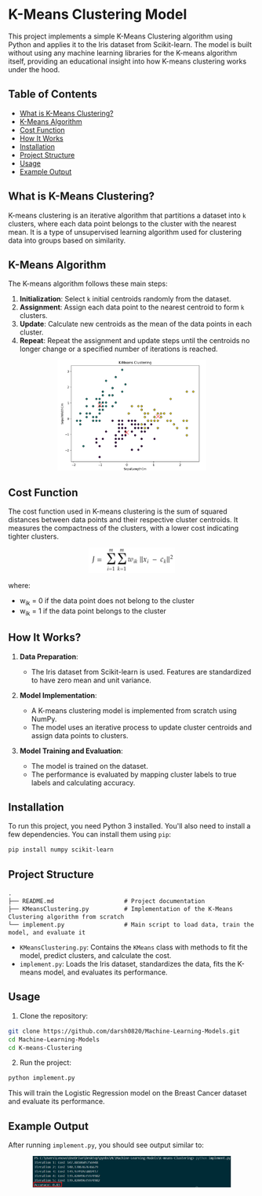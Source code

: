 # **K-Means Clustering Model**

This project implements a simple K-Means Clustering algorithm using Python and applies it to the Iris dataset from Scikit-learn. The model is built without using any machine learning libraries for the K-means algorithm itself, providing an educational insight into how K-means clustering works under the hood.

## **Table of Contents**
- [What is K-Means Clustering?](#what-is-k-means-clustering)
- [K-Means Algorithm](#k-means-algorithm)
- [Cost Function](#cost-function)
- [How It Works](#how-it-works)
- [Installation](#installation)
- [Project Structure](#project-structure)
- [Usage](#usage)
- [Example Output](#example-output)

## **What is K-Means Clustering?**
K-means clustering is an iterative algorithm that partitions a dataset into `k` clusters, where each data point belongs to the cluster with the nearest mean. It is a type of unsupervised learning algorithm used for clustering data into groups based on similarity.

## **K-Means Algorithm**
The K-means algorithm follows these main steps:
1. **Initialization**: Select `k` initial centroids randomly from the dataset.
2. **Assignment**: Assign each data point to the nearest centroid to form `k` clusters.
3. **Update**: Calculate new centroids as the mean of the data points in each cluster.
4. **Repeat**: Repeat the assignment and update steps until the centroids no longer change or a specified number of iterations is reached.

<div align="center">
	<img width = "60%" src="kmeans/km-graph.png">
</div>

## **Cost Function**
The cost function used in K-means clustering is the sum of squared distances between data points and their respective cluster centroids. It measures the compactness of the clusters, with a lower cost indicating tighter clusters.

<div align="center">
	<img width = "35%" src="kmeans/km-cost.png">
</div>

where:
- w<sub>ik</sub> = 0 if the data point does not belong to the cluster
- w<sub>ik</sub> = 1 if the data point belongs to the cluster

## **How It Works?**
1. **Data Preparation**: 
   - The Iris dataset from Scikit-learn is used. Features are standardized to have zero mean and unit variance.

2. **Model Implementation**: 
   - A K-means clustering model is implemented from scratch using NumPy.
   - The model uses an iterative process to update cluster centroids and assign data points to clusters.

3. **Model Training and Evaluation**: 
   - The model is trained on the dataset.
   - The performance is evaluated by mapping cluster labels to true labels and calculating accuracy.

## **Installation**
To run this project, you need Python 3 installed. You'll also need to install a few dependencies. You can install them using `pip`:

```bash
pip install numpy scikit-learn
```

## **Project Structure**
```
.
├── README.md                    # Project documentation
├── KMeansClustering.py          # Implementation of the K-Means Clustering algorithm from scratch
└── implement.py                 # Main script to load data, train the model, and evaluate it
```
- `KMeansClustering.py`: Contains the `KMeans` class with methods to fit the model, predict clusters, and calculate the cost.
- `implement.py`: Loads the Iris dataset, standardizes the data, fits the K-means model, and evaluates its performance.

## **Usage**
1. Clone the repository:
```bash
git clone https://github.com/darsh0820/Machine-Learning-Models.git
cd Machine-Learning-Models
cd K-means-Clustering
```

2. Run the project:
```bash
python implement.py
```
This will train the Logistic Regression model on the Breast Cancer dataset and evaluate its performance.

## **Example Output**
After running `implement.py`, you should see output similar to:<br>
<div align="center">
    <img width = "80%" src="output.png">
</div>